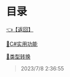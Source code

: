 # 目录  


[👈【返回】](..\--目录--C#高级)  


[📜C#实用功能](.\C#实用功能)  

[📜类型转换](.\类型转换)  







> 2023/7/8 2:36:55
